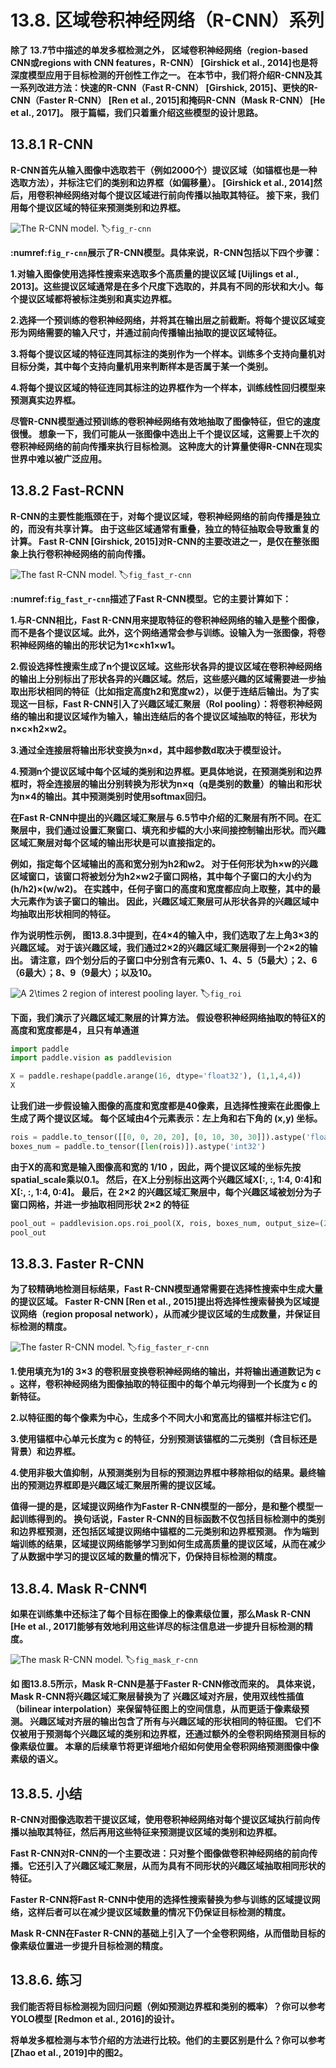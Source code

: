 # 13.8. 区域卷积神经网络（R-CNN）系列

**除了 13.7节中描述的单发多框检测之外， 区域卷积神经网络（region-based CNN或regions with CNN features，R-CNN） [Girshick et al., 2014]也是将深度模型应用于目标检测的开创性工作之一。 在本节中，我们将介绍R-CNN及其一系列改进方法：快速的R-CNN（Fast R-CNN） [Girshick, 2015]、更快的R-CNN（Faster R-CNN） [Ren et al., 2015]和掩码R-CNN（Mask R-CNN） [He et al., 2017]。 限于篇幅，我们只着重介绍这些模型的设计思路。**

## 13.8.1 R-CNN

**R-CNN首先从输入图像中选取若干（例如2000个）提议区域（如锚框也是一种选取方法），并标注它们的类别和边界框（如偏移量）。 [Girshick et al., 2014]然后，用卷积神经网络对每个提议区域进行前向传播以抽取其特征。 接下来，我们用每个提议区域的特征来预测类别和边界框。**

![The R-CNN model.](../img/r-cnn.svg)
:label:`fig_r-cnn`

**:numref:`fig_r-cnn`展示了R-CNN模型。具体来说，R-CNN包括以下四个步骤：**

**1.对输入图像使用选择性搜索来选取多个高质量的提议区域 [Uijlings et al., 2013]。这些提议区域通常是在多个尺度下选取的，并具有不同的形状和大小。每个提议区域都将被标注类别和真实边界框。**

**2.选择一个预训练的卷积神经网络，并将其在输出层之前截断。将每个提议区域变形为网络需要的输入尺寸，并通过前向传播输出抽取的提议区域特征。**

**3.将每个提议区域的特征连同其标注的类别作为一个样本。训练多个支持向量机对目标分类，其中每个支持向量机用来判断样本是否属于某一个类别。**


**4.将每个提议区域的特征连同其标注的边界框作为一个样本，训练线性回归模型来预测真实边界框。**

**尽管R-CNN模型通过预训练的卷积神经网络有效地抽取了图像特征，但它的速度很慢。 想象一下，我们可能从一张图像中选出上千个提议区域，这需要上千次的卷积神经网络的前向传播来执行目标检测。 这种庞大的计算量使得R-CNN在现实世界中难以被广泛应用。**


## 13.8.2 Fast-RCNN

**R-CNN的主要性能瓶颈在于，对每个提议区域，卷积神经网络的前向传播是独立的，而没有共享计算。 由于这些区域通常有重叠，独立的特征抽取会导致重复的计算。 Fast R-CNN [Girshick, 2015]对R-CNN的主要改进之一，是仅在整张图象上执行卷积神经网络的前向传播。**

![The fast R-CNN model.](../img/fast-rcnn.svg)
:label:`fig_fast_r-cnn`                   
                                  
 **:numref:`fig_fast_r-cnn`描述了Fast R-CNN模型。它的主要计算如下：**
 
 
**1.与R-CNN相比，Fast R-CNN用来提取特征的卷积神经网络的输入是整个图像，而不是各个提议区域。此外，这个网络通常会参与训练。设输入为一张图像，将卷积神经网络的输出的形状记为1×c×h1×w1。**

**2.假设选择性搜索生成了n个提议区域。这些形状各异的提议区域在卷积神经网络的输出上分别标出了形状各异的兴趣区域。然后，这些感兴趣的区域需要进一步抽取出形状相同的特征（比如指定高度h2和宽度w2），以便于连结后输出。为了实现这一目标，Fast R-CNN引入了兴趣区域汇聚层（RoI pooling）：将卷积神经网络的输出和提议区域作为输入，输出连结后的各个提议区域抽取的特征，形状为n×c×h2×w2。**

**3.通过全连接层将输出形状变换为n×d，其中超参数d取决于模型设计。**

**4.预测n个提议区域中每个区域的类别和边界框。更具体地说，在预测类别和边界框时，将全连接层的输出分别转换为形状为n×q（q是类别的数量）的输出和形状为n×4的输出。其中预测类别时使用softmax回归。**

**在Fast R-CNN中提出的兴趣区域汇聚层与 6.5节中介绍的汇聚层有所不同。在汇聚层中，我们通过设置汇聚窗口、填充和步幅的大小来间接控制输出形状。而兴趣区域汇聚层对每个区域的输出形状是可以直接指定的。**

**例如，指定每个区域输出的高和宽分别为h2和w2。 对于任何形状为h×w的兴趣区域窗口，该窗口将被划分为h2×w2子窗口网格，其中每个子窗口的大小约为(h/h2)×(w/w2)。 在实践中，任何子窗口的高度和宽度都应向上取整，其中的最大元素作为该子窗口的输出。 因此，兴趣区域汇聚层可从形状各异的兴趣区域中均抽取出形状相同的特征。**

**作为说明性示例， 图13.8.3中提到，在4×4的输入中，我们选取了左上角3×3的兴趣区域。 对于该兴趣区域，我们通过2×2的兴趣区域汇聚层得到一个2×2的输出。 请注意，四个划分后的子窗口中分别含有元素0、1、4、5（5最大）；2、6（6最大）；8、9（9最大）；以及10。**

![A $2\times 2$ region of interest pooling layer.](../img/roi.svg)
:label:`fig_roi`
                 
 **下面，我们演示了兴趣区域汇聚层的计算方法。 假设卷积神经网络抽取的特征X的高度和宽度都是4，且只有单通道**
 
                 
      





```python
import paddle
import paddle.vision as paddlevision

X = paddle.reshape(paddle.arange(16, dtype='float32'), (1,1,4,4))
X
```

**让我们进一步假设输入图像的高度和宽度都是40像素，且选择性搜索在此图像上生成了两个提议区域。 每个区域由4个元素表示：左上角和右下角的 (x,y) 坐标。**


```python
rois = paddle.to_tensor([[0, 0, 20, 20], [0, 10, 30, 30]]).astype('float32')
boxes_num = paddle.to_tensor([len(rois)]).astype('int32')
```

**由于X的高和宽是输入图像高和宽的 1/10 ，因此，两个提议区域的坐标先按spatial_scale乘以0.1。 然后，在X上分别标出这两个兴趣区域X[:, :, 1:4, 0:4]和X[:, :, 1:4, 0:4]。 最后，在 2×2 的兴趣区域汇聚层中，每个兴趣区域被划分为子窗口网格，并进一步抽取相同形状 2×2 的特征**


```python
pool_out = paddlevision.ops.roi_pool(X, rois, boxes_num, output_size=(2,2), spatial_scale=0.1)
pool_out
```

## 13.8.3. Faster R-CNN
**为了较精确地检测目标结果，Fast R-CNN模型通常需要在选择性搜索中生成大量的提议区域。 Faster R-CNN [Ren et al., 2015]提出将选择性搜索替换为区域提议网络（region proposal network），从而减少提议区域的生成数量，并保证目标检测的精度。**


![The faster R-CNN model.](../img/faster-rcnn.svg)
:label:`fig_faster_r-cnn`

**1.使用填充为1的 3×3 的卷积层变换卷积神经网络的输出，并将输出通道数记为 c 。这样，卷积神经网络为图像抽取的特征图中的每个单元均得到一个长度为 c 的新特征。**

**2.以特征图的每个像素为中心，生成多个不同大小和宽高比的锚框并标注它们。**

**3.使用锚框中心单元长度为 c 的特征，分别预测该锚框的二元类别（含目标还是背景）和边界框。**

**4.使用非极大值抑制，从预测类别为目标的预测边界框中移除相似的结果。最终输出的预测边界框即是兴趣区域汇聚层所需的提议区域。**

**值得一提的是，区域提议网络作为Faster R-CNN模型的一部分，是和整个模型一起训练得到的。 换句话说，Faster R-CNN的目标函数不仅包括目标检测中的类别和边界框预测，还包括区域提议网络中锚框的二元类别和边界框预测。 作为端到端训练的结果，区域提议网络能够学习到如何生成高质量的提议区域，从而在减少了从数据中学习的提议区域的数量的情况下，仍保持目标检测的精度。**

## 13.8.4. Mask R-CNN¶

**如果在训练集中还标注了每个目标在图像上的像素级位置，那么Mask R-CNN [He et al., 2017]能够有效地利用这些详尽的标注信息进一步提升目标检测的精度。**

![The mask R-CNN model.](../img/mask-rcnn.svg)
:label:`fig_mask_r-cnn`
             
             
**如 图13.8.5所示，Mask R-CNN是基于Faster R-CNN修改而来的。 具体来说，Mask R-CNN将兴趣区域汇聚层替换为了 兴趣区域对齐层，使用双线性插值（bilinear interpolation）来保留特征图上的空间信息，从而更适于像素级预测。 兴趣区域对齐层的输出包含了所有与兴趣区域的形状相同的特征图。 它们不仅被用于预测每个兴趣区域的类别和边界框，还通过额外的全卷积网络预测目标的像素级位置。 本章的后续章节将更详细地介绍如何使用全卷积网络预测图像中像素级的语义。**   


## 13.8.5. 小结
**R-CNN对图像选取若干提议区域，使用卷积神经网络对每个提议区域执行前向传播以抽取其特征，然后再用这些特征来预测提议区域的类别和边界框。**

**Fast R-CNN对R-CNN的一个主要改进：只对整个图像做卷积神经网络的前向传播。它还引入了兴趣区域汇聚层，从而为具有不同形状的兴趣区域抽取相同形状的特征。**

**Faster R-CNN将Fast R-CNN中使用的选择性搜索替换为参与训练的区域提议网络，这样后者可以在减少提议区域数量的情况下仍保证目标检测的精度。**

**Mask R-CNN在Faster R-CNN的基础上引入了一个全卷积网络，从而借助目标的像素级位置进一步提升目标检测的精度。**

## 13.8.6. 练习
**我们能否将目标检测视为回归问题（例如预测边界框和类别的概率）？你可以参考YOLO模型 [Redmon et al., 2016]的设计。**

**将单发多框检测与本节介绍的方法进行比较。他们的主要区别是什么？你可以参考 [Zhao et al., 2019]中的图2。**
